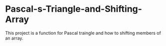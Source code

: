 # Pascal-s-Triangle-and-Shifting-Array
This project is a function for Pascal traingle and how to shifting members of an array.
